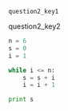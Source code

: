 ```ngMeta
question2_key1
```

question2_key2



```python
n = 6
s = 0
i = 1

while i <= n:
    s = s + i
    i = i + 1

print s
```
